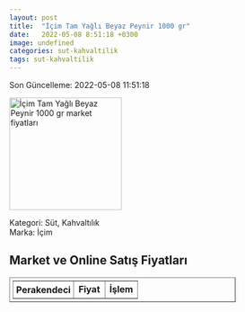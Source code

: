 ```yaml
---
layout: post
title:  "İçim Tam Yağlı Beyaz Peynir 1000 gr"
date:   2022-05-08 8:51:18 +0300
image: undefined
categories: sut-kahvaltilik
tags: sut-kahvaltilik
---
```


Son Güncelleme: 2022-05-08 11:51:18

<img src="undefined" width="200" alt="İçim Tam Yağlı Beyaz Peynir 1000 gr market fiyatları" />

Kategori: Süt, Kahvaltılık
<br />
Marka: İçim

<h2>Market ve Online Satış Fiyatları</h2>

<table border="1" style="padding: 5px;width:80%;">
  <tr>
    <td style="padding: 5px;"><strong>Perakendeci</strong></td>
    <td><strong>Fiyat</strong></td>
    <td><strong>İşlem</strong></td>
  </tr>
  
</table>
